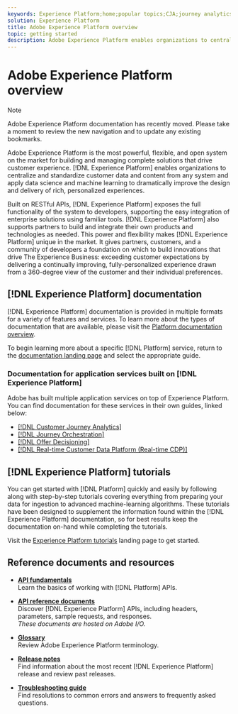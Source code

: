 ```yaml
---
keywords: Experience Platform;home;popular topics;CJA;journey analytics;customer journey analytics;campaign orchestration;orchestration;customer journey;journey;journey orchestration;capability;region
solution: Experience Platform
title: Adobe Experience Platform overview
topic: getting started
description: Adobe Experience Platform enables organizations to centralize and standardize customer data before applying data science and machine learning to dramatically improve the design and delivery of rich, personalized experiences.
---
```


# Adobe Experience Platform overview

>[!NOTE]
>
>Adobe Experience Platform documentation has recently moved. Please take a moment to review the new navigation and to update any existing bookmarks.
 
Adobe Experience Platform is the most powerful, flexible, and open system on the market for building and managing complete solutions that drive customer experience. [!DNL Experience Platform] enables organizations to centralize and standardize customer data and content from any system and apply data science and machine learning to dramatically improve the design and delivery of rich, personalized experiences.

Built on RESTful APIs, [!DNL Experience Platform] exposes the full functionality of the system to developers, supporting the easy integration of enterprise solutions using familiar tools. [!DNL Experience Platform] also supports partners to build and integrate their own products and technologies as needed. This power and flexibility makes [!DNL Experience Platform] unique in the market. It gives partners, customers, and a community of developers a foundation on which to build innovations that drive The Experience Business: exceeding customer expectations by delivering a continually improving, fully-personalized experience drawn from a 360-degree view of the customer and their individual preferences.

## [!DNL Experience Platform] documentation

[!DNL Experience Platform] documentation is provided in multiple formats for a variety of features and services. To learn more about the types of documentation that are available, please visit the [Platform documentation overview](documentation/overview.md). 

To begin learning more about a specific [!DNL Platform] service, return to the [documentation landing page](https://experienceleague.adobe.com/docs/experience-platform.html) and select the appropriate guide.

### Documentation for application services built on [!DNL Experience Platform]

Adobe has built multiple application services on top of Experience Platform. You can find documentation for these services in their own guides, linked below:

* [[!DNL Customer Journey Analytics]](https://experienceleague.adobe.com/docs/customer-journey-analytics.html) 
* [[!DNL Journey Orchestration]](https://experienceleague.adobe.com/docs/journey-orchestration.html)
* [[!DNL Offer Decisioning]](https://experienceleague.adobe.com/docs/offer-decisioning.html)
* [[!DNL Real-time Customer Data Platform (Real-time CDP)]](../rtcdp/overview.md)

## [!DNL Experience Platform] tutorials

You can get started with [!DNL Platform] quickly and easily by following along with step-by-step tutorials covering everything from preparing your data for ingestion to advanced machine-learning algorithms. These tutorials have been designed to supplement the information found within the [!DNL Experience Platform] documentation, so for best results keep the documentation on-hand while completing the tutorials. 

Visit the [Experience Platform tutorials](https://www.adobe.com/go/platform-tutorials-home-en) landing page to get started.

## Reference documents and resources

* [**API fundamentals**](api-fundamentals.md)  
Learn the basics of working with [!DNL Platform] APIs.

* [**API reference documents**](https://www.adobe.com/go/platform-api-reference-en)  
Discover [!DNL Experience Platform] APIs, including headers, parameters, sample requests, and responses.<br/>*These documents are hosted on Adobe I/O.*

* [**Glossary**](glossary.md)  
Review Adobe Experience Platform terminology.

* [**Release notes**](https://www.adobe.com/go/platform-release-notes.en)  
Find information about the most recent [!DNL Experience Platform] release and review past releases.

* [**Troubleshooting guide**](troubleshooting.md)  
Find resolutions to common errors and answers to frequently asked questions.